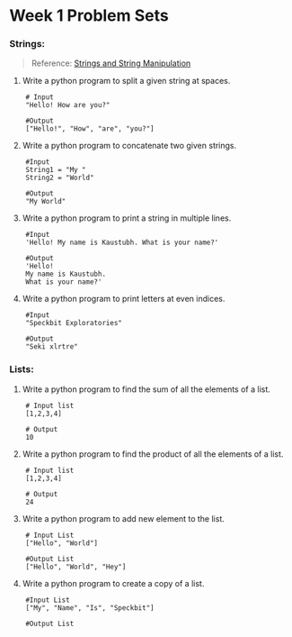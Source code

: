 # Week 1 Problem Sets

### Strings:

> Reference: [Strings and String Manipulation](https://www.speckbit.com)

1. Write a python program to split a given string at spaces.
```
	# Input
	"Hello! How are you?"

	#Output
	["Hello!", "How", "are", "you?"]
```
2. Write a python program to concatenate two given strings.
```
	#Input
	String1 = "My "
	String2 = "World"

	#Output
	"My World"
```

3. Write a python program to print a string in multiple lines.
```
	#Input
	'Hello! My name is Kaustubh. What is your name?'

	#Output
	'Hello!
	My name is Kaustubh.
	What is your name?'
```

4. Write a python program to print letters at even indices.
```
	#Input
	"Speckbit Exploratories"

	#Output
	"Seki xlrtre"
```

### Lists:

1. Write a python program to find the sum of all the elements of a list.
```
	# Input list
	[1,2,3,4]

	# Output
	10
```

2. Write a python program to find the product of all the elements of a list.
```
	# Input list
	[1,2,3,4]

	# Output
	24
```

3. Write a python program to add new element to the list.
```
	# Input List
	["Hello", "World"]

	#Output List
	["Hello", "World", "Hey"]
```

4. Write a python program to create a copy of a list.
```
	#Input List
	["My", "Name", "Is", "Speckbit"]

	#Output List
```	
